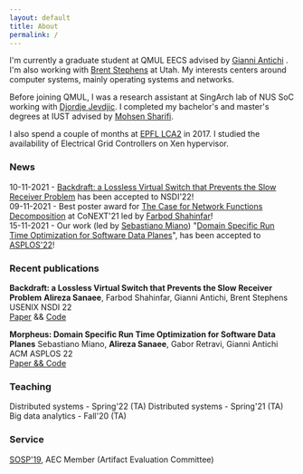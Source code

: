 ```yaml
---
layout: default
title: About
permalink: /
---
```


I'm currently a graduate student at QMUL EECS advised by [Gianni Antichi](https://gianniantichi.github.io/)
. I'm also working with [Brent Stephens](https://www.cs.utah.edu/~brent/)
 at Utah. My interests centers around computer systems, mainly operating systems and networks.

Before joining QMUL, I was a research assistant at SingArch lab of NUS SoC working with [Djordje Jevdjic](https://www.comp.nus.edu.sg/~jevdjic/). I completed my bachelor's and master's degrees at IUST advised by [Mohsen Sharifi](http://webpages.iust.ac.ir/msharifi/).

I also spend a couple of months at [EPFL LCA2](https://www.epfl.ch/labs/lca2/) in 2017. I studied the availability of Electrical Grid Controllers on Xen hypervisor.

### News
10-11-2021 - <a href="">Backdraft: a Lossless Virtual Switch that Prevents the Slow Receiver Problem</a> has been accepted to NSDI'22!  
09-11-2021 - Best poster award for <a href="https://conferences2.sigcomm.org/co-next/2021/#!/program-poster">The
Case for Network Functions Decomposition</a> at CoNEXT'21 led by <a href="https://fshahinfar1.github.io/">Farbod Shahinfar</a>!  
15-11-2021 - Our work (led by <a href="https://sebymiano.github.io/">Sebastiano
Miano</a>) "<a href="https://morpheus-compiler.github.io/morpheus/">Domain Specific Run Time Optimization for Software Data Planes</a>",
has been accepted to <a href="https://asplos-conference.org/">ASPLOS'22</a>!  

### Recent publications
**Backdraft: a Lossless Virtual Switch that Prevents the Slow Receiver Problem**
**Alireza Sanaee**, Farbod Shahinfar, Gianni Antichi, Brent Stephens
USENIX NSDI 22  
<a href="https://www.usenix.org/conference/nsdi22/presentation/sanaee">Paper</a> && <a href="https://github.com/Lossless-Virtual-Switching/Backdraft">Code</a>  


**Morpheus: Domain Specific Run Time Optimization for Software Data Planes**
Sebastiano Miano, **Alireza Sanaee**, Gabor Retravi, Gianni Antichi
ACM ASPLOS 22  
<a href="https://sebymiano.github.io/publication/2022-morpheus/">Paper && Code</a>  


### Teaching
Distributed systems - Spring'22 (TA)
Distributed systems - Spring'21 (TA)
Big data analytics - Fall'20 (TA)

### Service
[SOSP'19](https://sysartifacts.github.io), AEC Member (Artifact Evaluation Committee)

